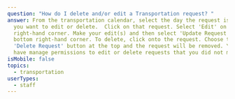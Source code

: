 ```yaml
---
question: "How do I delete and/or edit a Transportation request? "
answer: From the transportation calendar, select the day the request is on that
  you want to edit or delete.  Click on that request. Select 'Edit' on the top
  right-hand corner. Make your edit(s) and then select 'Update Request' on the
  bottom right-hand corner. To delete, click onto the request. Choose the
  'Delete Request' button at the top and the request will be removed. You must
  have manage permissions to edit or delete requests that you did not make.
isMobile: false
topics:
  - transportation
userTypes:
  - staff
---
```

